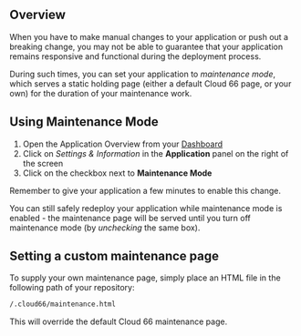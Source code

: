 ## Overview

When you have to make manual changes to your application or push out a breaking change, you may not be able to guarantee that your application remains responsive and functional during the deployment process.

During such times, you can set your application to *maintenance mode*, which serves a static holding page (either a default Cloud 66 page, or your own) for the duration of your maintenance work.

## Using Maintenance Mode

1. Open the Application Overview from your [Dashboard](https://app.cloud66.com/dashboard)
2. Click on *Settings & Information* in the **Application** panel on the right of the screen
3. Click on the checkbox next to **Maintenance Mode**

Remember to give your application a few minutes to enable this change. 

You can still safely redeploy your application while maintenance mode is enabled - the maintenance page will be served until you turn off maintenance mode (by *unchecking* the same box).

## Setting a custom maintenance page

To supply your own maintenance page, simply place an HTML file in the following path of your repository:

```bash
/.cloud66/maintenance.html
```

This will override the default Cloud 66 maintenance page.